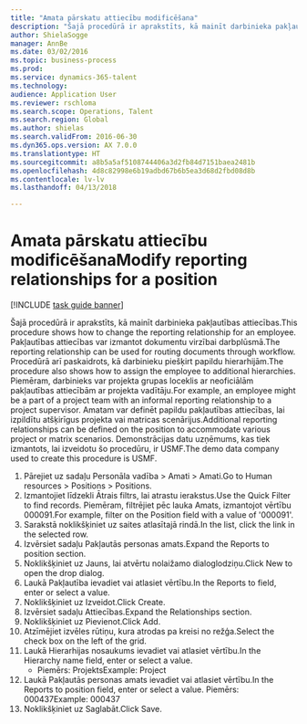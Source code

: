 ```yaml
--- 
title: "Amata pārskatu attiecību modificēšana"
description: "Šajā procedūrā ir aprakstīts, kā mainīt darbinieka pakļautības attiecības."
author: ShielaSogge
manager: AnnBe
ms.date: 03/02/2016
ms.topic: business-process
ms.prod: 
ms.service: dynamics-365-talent
ms.technology: 
audience: Application User
ms.reviewer: rschloma
ms.search.scope: Operations, Talent
ms.search.region: Global
ms.author: shielas
ms.search.validFrom: 2016-06-30
ms.dyn365.ops.version: AX 7.0.0
ms.translationtype: HT
ms.sourcegitcommit: a8b5a5af5108744406a3d2fb84d7151baea2481b
ms.openlocfilehash: 4d8c82998e6b19adbd67b6b5ea3d68d2fbd08d8b
ms.contentlocale: lv-lv
ms.lasthandoff: 04/13/2018

---
```

# <a name="modify-reporting-relationships-for-a-position"></a><span data-ttu-id="3596e-103">Amata pārskatu attiecību modificēšana</span><span class="sxs-lookup"><span data-stu-id="3596e-103">Modify reporting relationships for a position</span></span>

[!INCLUDE [task guide banner](../../includes/task-guide-banner.md)]

<span data-ttu-id="3596e-104">Šajā procedūrā ir aprakstīts, kā mainīt darbinieka pakļautības attiecības.</span><span class="sxs-lookup"><span data-stu-id="3596e-104">This procedure shows how to change the reporting relationship for an employee.</span></span> <span data-ttu-id="3596e-105">Pakļautības attiecības var izmantot dokumentu virzībai darbplūsmā.</span><span class="sxs-lookup"><span data-stu-id="3596e-105">The reporting relationship can be used for routing documents through workflow.</span></span> <span data-ttu-id="3596e-106">Procedūrā arī paskaidrots, kā darbinieku piešķirt papildu hierarhijām.</span><span class="sxs-lookup"><span data-stu-id="3596e-106">The procedure also shows how to assign the employee to additional hierarchies.</span></span> <span data-ttu-id="3596e-107">Piemēram, darbinieks var projekta grupas loceklis ar neoficiālām pakļautības attiecībām ar projekta vadītāju.</span><span class="sxs-lookup"><span data-stu-id="3596e-107">For example, an employee might be a part of a project team with an informal reporting relationship to a project supervisor.</span></span> <span data-ttu-id="3596e-108">Amatam var definēt papildu pakļautības attiecības, lai izpildītu atšķirīgus projekta vai matricas scenārijus.</span><span class="sxs-lookup"><span data-stu-id="3596e-108">Additional reporting relationships can be defined on the position to accommodate various project or matrix scenarios.</span></span> <span data-ttu-id="3596e-109">Demonstrācijas datu uzņēmums, kas tiek izmantots, lai izveidotu šo procedūru, ir USMF.</span><span class="sxs-lookup"><span data-stu-id="3596e-109">The demo data company used to create this procedure is USMF.</span></span>

1. <span data-ttu-id="3596e-110">Pārejiet uz sadaļu Personāla vadība > Amati > Amati.</span><span class="sxs-lookup"><span data-stu-id="3596e-110">Go to Human resources > Positions > Positions.</span></span>
2. <span data-ttu-id="3596e-111">Izmantojiet līdzekli Ātrais filtrs, lai atrastu ierakstus.</span><span class="sxs-lookup"><span data-stu-id="3596e-111">Use the Quick Filter to find records.</span></span> <span data-ttu-id="3596e-112">Piemēram, filtrējiet pēc lauka Amats, izmantojot vērtību 000091.</span><span class="sxs-lookup"><span data-stu-id="3596e-112">For example, filter on the Position field with a value of '000091'.</span></span>
3. <span data-ttu-id="3596e-113">Sarakstā noklikšķiniet uz saites atlasītajā rindā.</span><span class="sxs-lookup"><span data-stu-id="3596e-113">In the list, click the link in the selected row.</span></span>
4. <span data-ttu-id="3596e-114">Izvērsiet sadaļu Pakļautās personas amats.</span><span class="sxs-lookup"><span data-stu-id="3596e-114">Expand the Reports to position section.</span></span>
5. <span data-ttu-id="3596e-115">Noklikšķiniet uz Jauns, lai atvērtu nolaižamo dialoglodziņu.</span><span class="sxs-lookup"><span data-stu-id="3596e-115">Click New to open the drop dialog.</span></span>
6. <span data-ttu-id="3596e-116">Laukā Pakļautība ievadiet vai atlasiet vērtību.</span><span class="sxs-lookup"><span data-stu-id="3596e-116">In the Reports to field, enter or select a value.</span></span>
7. <span data-ttu-id="3596e-117">Noklikšķiniet uz Izveidot.</span><span class="sxs-lookup"><span data-stu-id="3596e-117">Click Create.</span></span>
8. <span data-ttu-id="3596e-118">Izvērsiet sadaļu Attiecības.</span><span class="sxs-lookup"><span data-stu-id="3596e-118">Expand the Relationships section.</span></span>
9. <span data-ttu-id="3596e-119">Noklikšķiniet uz Pievienot.</span><span class="sxs-lookup"><span data-stu-id="3596e-119">Click Add.</span></span>
10. <span data-ttu-id="3596e-120">Atzīmējiet izvēles rūtiņu, kura atrodas pa kreisi no režģa.</span><span class="sxs-lookup"><span data-stu-id="3596e-120">Select the check box on the left of the grid.</span></span>
11. <span data-ttu-id="3596e-121">Laukā Hierarhijas nosaukums ievadiet vai atlasiet vērtību.</span><span class="sxs-lookup"><span data-stu-id="3596e-121">In the Hierarchy name field, enter or select a value.</span></span>
    * <span data-ttu-id="3596e-122">Piemērs: Projekts</span><span class="sxs-lookup"><span data-stu-id="3596e-122">Example: Project</span></span>  
12. <span data-ttu-id="3596e-123">Laukā Pakļautās personas amats ievadiet vai atlasiet vērtību.</span><span class="sxs-lookup"><span data-stu-id="3596e-123">In the Reports to position field, enter or select a value.</span></span>  <span data-ttu-id="3596e-124">Piemērs: 000437</span><span class="sxs-lookup"><span data-stu-id="3596e-124">Example:  000437</span></span>
13. <span data-ttu-id="3596e-125">Noklikšķiniet uz Saglabāt.</span><span class="sxs-lookup"><span data-stu-id="3596e-125">Click Save.</span></span>


